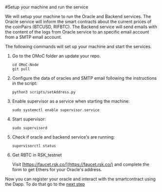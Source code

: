 #Setup your machine and run the service

We will setup your machine to run the Oracle and Backend services.
The Oracle service will inform the smart contracts about the current prices of the coinPairs (BTCUSD, RIFBTC).
The Backend service will send emails with the content of the logs from Oracle service to an specific email account from a SMTP email account.

The following commands will set up your machine and start the services.


1. Go to the OMoC folder an update your repo.

	`cd OMoC-Node` </br>
	`git pull`
	
2. Configure the data of oracles and SMTP email following the instructions in the script:

	`python3 scripts/setAddress.py`

3. Enable supervisor as a service when starting the machine:

	`sudo systemctl enable supervisor.service`
4. Start supervisor:

	`sudo supervisord`
5. Check if oracle and backend service's are running:

	`supervisorctl status`
	
6. Get RBTC in RSK_testnet 

	Visit [https://faucet.rsk.co/](https://faucet.rsk.co/) and complete the form to get Ethers for your Oracle's address.

Now you can register your oracle and interact with the smartcontract using the Dapp. To do that go to the [next step](./step04.html)




